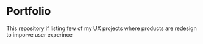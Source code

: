 # Portfolio

This repository if listing few of my UX projects where products are redesign to imporve user experince
